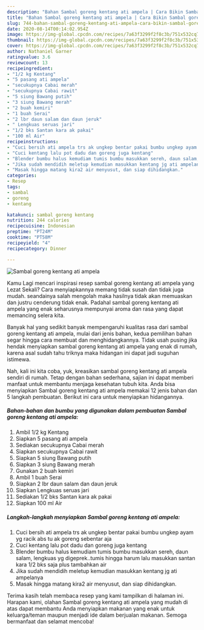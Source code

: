```yaml
---
description: "Bahan Sambal goreng kentang ati ampela | Cara Bikin Sambal goreng kentang ati ampela Yang Bisa Manjain Lidah"
title: "Bahan Sambal goreng kentang ati ampela | Cara Bikin Sambal goreng kentang ati ampela Yang Bisa Manjain Lidah"
slug: 744-bahan-sambal-goreng-kentang-ati-ampela-cara-bikin-sambal-goreng-kentang-ati-ampela-yang-bisa-manjain-lidah
date: 2020-08-14T00:14:02.954Z
image: https://img-global.cpcdn.com/recipes/7a63f3299f2f8c3b/751x532cq70/sambal-goreng-kentang-ati-ampela-foto-resep-utama.jpg
thumbnail: https://img-global.cpcdn.com/recipes/7a63f3299f2f8c3b/751x532cq70/sambal-goreng-kentang-ati-ampela-foto-resep-utama.jpg
cover: https://img-global.cpcdn.com/recipes/7a63f3299f2f8c3b/751x532cq70/sambal-goreng-kentang-ati-ampela-foto-resep-utama.jpg
author: Nathaniel Garner
ratingvalue: 3.6
reviewcount: 13
recipeingredient:
- "1/2 kg Kentang"
- "5 pasang ati ampela"
- "secukupnya Cabai merah"
- "secukupnya Cabai rawit"
- "5 siung Bawang putih"
- "3 siung Bawang merah"
- "2 buah kemiri"
- "1 buah Serai"
- "2 lbr daun salam dan daun jeruk"
- " Lengkuas seruas jari"
- "1/2 bks Santan kara ak pakai"
- "100 ml Air"
recipeinstructions:
- "Cuci bersih ati ampela trs ak ungkep bentar pakai bumbu ungkep ayam yg racik abs tu ak goreng sebentar aja"
- "Cuci kentang lalu pot dadu dan goreng juga kentang"
- "Blender bumbu halus kemudiam tumis bumbu masukkan sereh, daun salam, lengkuas yg digeprek..tumis hingga harum lalu masukkan santan kara 1/2 bks saja plus tambahkan air"
- "Jika sudah mendidih meletup kemudian masukkan kentang jg ati ampelanya"
- "Masak hingga matang kira2 air menyusut, dan siap dihidangkan."
categories:
- Resep
tags:
- sambal
- goreng
- kentang

katakunci: sambal goreng kentang 
nutrition: 244 calories
recipecuisine: Indonesian
preptime: "PT24M"
cooktime: "PT58M"
recipeyield: "4"
recipecategory: Dinner

---
```



![Sambal goreng kentang ati ampela](https://img-global.cpcdn.com/recipes/7a63f3299f2f8c3b/751x532cq70/sambal-goreng-kentang-ati-ampela-foto-resep-utama.jpg)

Kamu Lagi mencari inspirasi resep sambal goreng kentang ati ampela yang Lezat Sekali? Cara menyiapkannya memang tidak susah dan tidak juga mudah. seandainya salah mengolah maka hasilnya tidak akan memuaskan dan justru cenderung tidak enak. Padahal sambal goreng kentang ati ampela yang enak seharusnya mempunyai aroma dan rasa yang dapat memancing selera kita.



Banyak hal yang sedikit banyak mempengaruhi kualitas rasa dari sambal goreng kentang ati ampela, mulai dari jenis bahan, kedua pemilihan bahan segar hingga cara membuat dan menghidangkannya. Tidak usah pusing jika hendak menyiapkan sambal goreng kentang ati ampela yang enak di rumah, karena asal sudah tahu triknya maka hidangan ini dapat jadi suguhan istimewa.


Nah, kali ini kita coba, yuk, kreasikan sambal goreng kentang ati ampela sendiri di rumah. Tetap dengan bahan sederhana, sajian ini dapat memberi manfaat untuk membantu menjaga kesehatan tubuh kita. Anda bisa menyiapkan Sambal goreng kentang ati ampela memakai 12 jenis bahan dan 5 langkah pembuatan. Berikut ini cara untuk menyiapkan hidangannya.

<!--inarticleads1-->

##### Bahan-bahan dan bumbu yang digunakan dalam pembuatan Sambal goreng kentang ati ampela:

1. Ambil 1/2 kg Kentang
1. Siapkan 5 pasang ati ampela
1. Sediakan secukupnya Cabai merah
1. Siapkan secukupnya Cabai rawit
1. Siapkan 5 siung Bawang putih
1. Siapkan 3 siung Bawang merah
1. Gunakan 2 buah kemiri
1. Ambil 1 buah Serai
1. Siapkan 2 lbr daun salam dan daun jeruk
1. Siapkan  Lengkuas seruas jari
1. Sediakan 1/2 bks Santan kara ak pakai
1. Siapkan 100 ml Air




<!--inarticleads2-->

##### Langkah-langkah menyiapkan Sambal goreng kentang ati ampela:

1. Cuci bersih ati ampela trs ak ungkep bentar pakai bumbu ungkep ayam yg racik abs tu ak goreng sebentar aja
1. Cuci kentang lalu pot dadu dan goreng juga kentang
1. Blender bumbu halus kemudiam tumis bumbu masukkan sereh, daun salam, lengkuas yg digeprek..tumis hingga harum lalu masukkan santan kara 1/2 bks saja plus tambahkan air
1. Jika sudah mendidih meletup kemudian masukkan kentang jg ati ampelanya
1. Masak hingga matang kira2 air menyusut, dan siap dihidangkan.




Terima kasih telah membaca resep yang kami tampilkan di halaman ini. Harapan kami, olahan Sambal goreng kentang ati ampela yang mudah di atas dapat membantu Anda menyiapkan makanan yang enak untuk keluarga/teman maupun menjadi ide dalam berjualan makanan. Semoga bermanfaat dan selamat mencoba!
